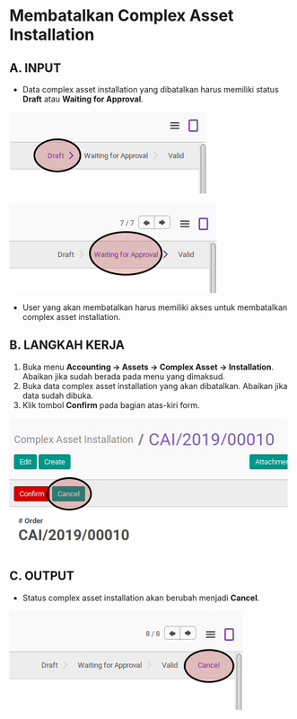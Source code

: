 # Membatalkan Complex Asset Installation

## A. INPUT

* Data complex asset installation yang dibatalkan harus memiliki status **Draft** atau **Waiting for Approval**.

![](../../img/complex-asset-installation/status-draft.png)

![](../../img/complex-asset-installation/status-waiting.png)

* User yang akan membatalkan harus memiliki akses untuk membatalkan complex asset installation.

## B. LANGKAH KERJA

1. Buka menu **Accounting -> Assets -> Complex Asset -> Installation**. Abaikan jika sudah berada pada menu yang dimaksud.
2. Buka data complex asset installation yang akan dibatalkan. Abaikan jika data sudah dibuka.
3. Klik tombol **Confirm** pada bagian atas-kiri form.

![](../../img/complex-asset-installation/tombol-cancel.png)

## C. OUTPUT

* Status complex asset installation akan berubah menjadi **Cancel**.

![](../../img/complex-asset-installation/status-cancel.png)
